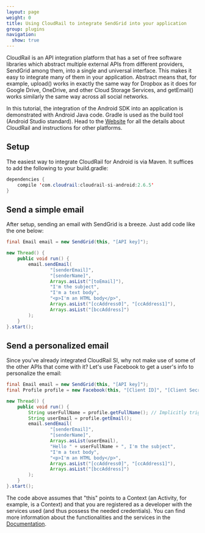 ```yaml
---
layout: page
weight: 0
title: Using CloudRail to integrate SendGrid into your application
group: plugins
navigation:
  show: true
---
```


CloudRail is an API integration platform that has a set of free software libraries which abstract multiple external APIs from different providers, SendGrid among them, into a single and universal interface.
This makes it easy to integrate many of them in your application.
Abstract means that, for example, upload() works in exactly the same way for Dropbox as it does for Google Drive, OneDrive, and other Cloud Storage Services, and getEmail() works similarly the same way across all social networks.

In this tutorial, the integration of the Android SDK into an application is demonstrated with Android Java code.
Gradle is used as the build tool (Android Studio standard).
Head to the [Website](https://cloudrail.com/) for all the details about CloudRail and instructions for other platforms.

## 	Setup
 	
The easiest way to integrate CloudRail for Android is via Maven.
It suffices to add the following to your build.gradle:

```java
dependencies {
    compile 'com.cloudrail:cloudrail-si-android:2.6.5'
}
```

## 	Send a simple email
 	
After setup, sending an email with SendGrid is a breeze.
Just add code like the one below:

```java
final Email email = new SendGrid(this, "[API key]");

new Thread() {
    public void run() {
        email.sendEmail(
                "[senderEmail]",
                "[senderName]",
                Arrays.asList("[toEmail]"),
                "I'm the subject",
                "I'm a text body",
                "<p>I'm an HTML body</p>",
                Arrays.asList("[ccAddress0]", "[ccAddress1]"),
                Arrays.asList("[bccAddress]")
        );
    }
}.start();
```

## 	Send a personalized email
 	
Since you've already integrated CloudRail SI, why not make use of some of the other APIs that come with it?
Let's use Facebook to get a user's info to personalize the email:

```java
final Email email = new SendGrid(this, "[API key]");
final Profile profile = new Facebook(this, "[Client ID]", "[Client Secret]");

new Thread() {
    public void run() {
        String userFullName = profile.getFullName(); // Implicitly triggers login
        String userEmail = profile.getEmail();
        email.sendEmail(
                "[senderEmail]",
                "[senderName]",
                Arrays.asList(userEmail),
                "Hello " + userFullName + ", I'm the subject",
                "I'm a text body",
                "<p>I'm an HTML body</p>",
                Arrays.asList("[ccAddress0]", "[ccAddress1]"),
                Arrays.asList("[bccAddress]")
        );
    }
}.start();
```

The code above assumes that "this" points to a Context (an Activity, for example, is a Context) and that you are registered as a developer with the services used (and thus possess the needed credentials).
You can find more information about the functionalities and the services in the [Documentation](https://github.com/CloudRail/cloudrail-si-android-sdk/wiki).
